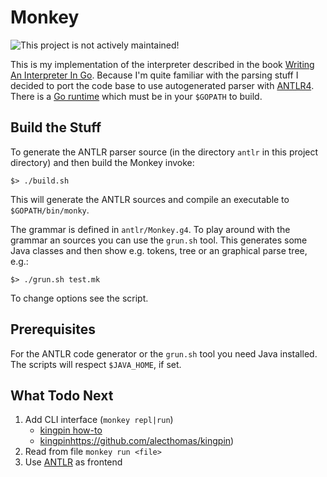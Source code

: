 # Monkey

![This project is not actively maintained!](https://img.shields.io/badge/Development-inactive-red?style=for-the-badge)

This is my implementation of the interpreter described in the book
[Writing An Interpreter In Go][interpreter-book]. Because I'm quite
familiar with the parsing stuff I decided to port the code base to
use autogenerated parser with [ANTLR4][antlr]. There is a
[Go runtime][go-antlr-rt] which must be in your `$GOPATH` to build.

## Build the Stuff

To generate the ANTLR parser source (in the directory `antlr` in this
project directory) and then build the Monkey invoke:

    $> ./build.sh

This will generate the ANTLR sources and compile an executable to
`$GOPATH/bin/monky`.

The grammar is defined in `antlr/Monkey.g4`. To play around with the
grammar an sources you can use the `grun.sh` tool. This generates
some Java classes and then show e.g. tokens, tree or an graphical
parse tree, e.g.:

    $> ./grun.sh test.mk

To change options see the script.

## Prerequisites

For the ANTLR code generator or the `grun.sh` tool you need Java
installed. The scripts will respect `$JAVA_HOME`, if set.

## What Todo Next

1. Add CLI interface (`monkey repl|run`)
    - [kingpin how-to](https://developer.atlassian.com/blog/2016/03/building-helpful-golang-cli-tools/)
    - [kingpin]()https://github.com/alecthomas/kingpin)
2. Read from file `monkey run <file>`
3. Use [ANTLR](https://github.com/antlr/antlr4/blob/master/doc/go-target.md) as frontend

[interpreter-book]: https://interpreterbook.com
[antlr]:            http://www.antlr.org
[go-antlr-rt]:      https://github.com/antlr/antlr4/blob/master/doc/go-target.md